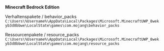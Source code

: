 **Minecraft Bedrock Edition**

Verhaltenspakete / behavior_packs
`C:\Users\%Username%\AppData\Local\Packages\Microsoft.MinecraftUWP_8wekyb3d8bbwe\LocalState\games\com.mojang\behavior_packs`

Ressourcenpakete / resource_packs
`C:\Users\%Username%\AppData\Local\Packages\Microsoft.MinecraftUWP_8wekyb3d8bbwe\LocalState\games\com.mojang\resource_packs`

